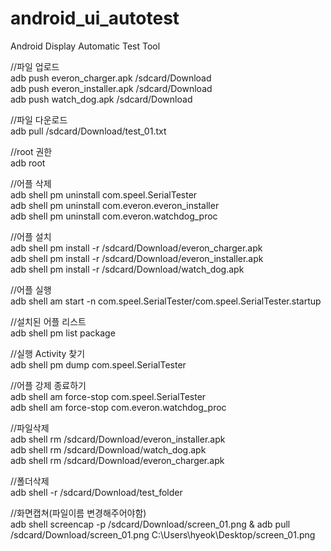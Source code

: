 # android_ui_autotest
Android Display Automatic Test Tool

//파일 업로드   
adb push everon_charger.apk /sdcard/Download   
adb push everon_installer.apk /sdcard/Download   
adb push watch_dog.apk /sdcard/Download   

//파일 다운로드   
adb pull /sdcard/Download/test_01.txt   

//root 권한   
adb root   

//어플 삭제   
adb shell pm uninstall com.speel.SerialTester   
adb shell pm uninstall com.everon.everon_installer   
adb shell pm uninstall com.everon.watchdog_proc   

//어플 설치   
adb shell pm install -r /sdcard/Download/everon_charger.apk   
adb shell pm install -r /sdcard/Download/everon_installer.apk   
adb shell pm install -r /sdcard/Download/watch_dog.apk   

//어플 실행   
adb shell am start -n com.speel.SerialTester/com.speel.SerialTester.startup   

//설치된 어플 리스트   
adb shell pm list package   

//실행 Activity 찾기   
adb shell pm dump com.speel.SerialTester   

//어플 강제 종료하기   
adb shell am force-stop com.speel.SerialTester   
adb shell am force-stop com.everon.watchdog_proc   

//파일삭제   
adb shell rm /sdcard/Download/everon_installer.apk   
adb shell rm /sdcard/Download/watch_dog.apk   
adb shell rm /sdcard/Download/everon_charger.apk   

//폴더삭제   
adb shell -r /sdcard/Download/test_folder   

//화면캡쳐(파일이름 변경해주어야함)   
adb shell screencap -p /sdcard/Download/screen_01.png & adb pull /sdcard/Download/screen_01.png C:\Users\hyeok\Desktop/screen_01.png
